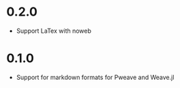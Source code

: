 
# 0.2.0
  - Support LaTex with noweb

# 0.1.0
  - Support for markdown formats for Pweave and Weave.jl
